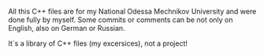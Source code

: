 All this C++ files are for my National Odessa Mechnikov University and were done fully by myself. Some commits or comments can be not only on English, also on German or Russian. 

It`s a library of C++ files (my excersices), not a project!
